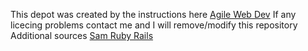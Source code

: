 This depot was created by the instructions here <a href=http://intertwingly.net/projects/AWDwR4/checkdepot/>Agile Web Dev</a>
If any licecing problems contact me and I will remove/modify this repository 
Additional sources <a href=https://github.com/rubys/awdwr/tree/master/edition4/data>Sam Ruby Rails </a>
